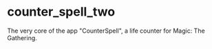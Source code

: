 # counter_spell_two
 The very core of the app "CounterSpell", a life counter for Magic: The Gathering.
